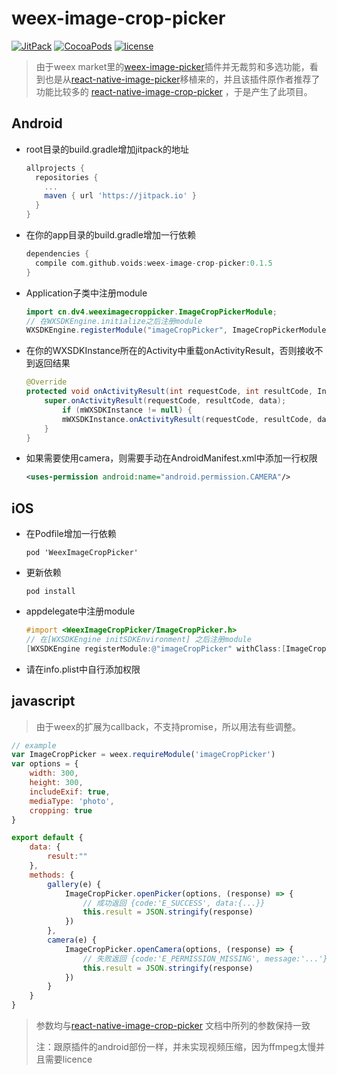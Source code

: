 # weex-image-crop-picker

[![JitPack](https://img.shields.io/jitpack/v/voids/weex-image-crop-picker.svg)](https://jitpack.io/#voids/weex-image-crop-picker)
[![CocoaPods](https://img.shields.io/cocoapods/v/WeexImageCropPicker.svg)](https://cocoapods.org/pods/WeexImageCropPicker)
[![license](https://img.shields.io/github/license/voids/weex-image-crop-picker.svg)]()

> 由于weex market里的[weex-image-picker](https://github.com/weexext/weex-image-picker)插件并无裁剪和多选功能，看到也是从[react-native-image-picker](https://github.com/react-community/react-native-image-picker)移植来的，并且该插件原作者推荐了功能比较多的 [react-native-image-crop-picker](https://github.com/ivpusic/react-native-image-crop-picker) ，于是产生了此项目。

## Android

- root目录的build.gradle增加jitpack的地址
  ```gradle
  allprojects {
    repositories {
      ...
      maven { url 'https://jitpack.io' }
    }
  }
  ```

- 在你的app目录的build.gradle增加一行依赖
  ```gradle
  dependencies {
    compile com.github.voids:weex-image-crop-picker:0.1.5
  }
  ```

- Application子类中注册module
  ```java
  import cn.dv4.weeximagecroppicker.ImageCropPickerModule;
  // 在WXSDKEngine.initialize之后注册module
  WXSDKEngine.registerModule("imageCropPicker", ImageCropPickerModule.class);
  ```

- 在你的WXSDKInstance所在的Activity中重载onActivityResult，否则接收不到返回结果
  ```java
  @Override
  protected void onActivityResult(int requestCode, int resultCode, Intent data) {
      super.onActivityResult(requestCode, resultCode, data);
          if (mWXSDKInstance != null) {
          mWXSDKInstance.onActivityResult(requestCode, resultCode, data);
      }
  }
  ```

- 如果需要使用camera，则需要手动在AndroidManifest.xml中添加一行权限
  ```xml
  <uses-permission android:name="android.permission.CAMERA"/>
  ```

## iOS

- 在Podfile增加一行依赖
  ```Podfile
  pod 'WeexImageCropPicker'
  ```

- 更新依赖
  ```shell
  pod install
  ```

- appdelegate中注册module
  ```objective-c
  #import <WeexImageCropPicker/ImageCropPicker.h>
  // 在[WXSDKEngine initSDKEnvironment] 之后注册module
  [WXSDKEngine registerModule:@"imageCropPicker" withClass:[ImageCropPicker class]];
  ```

- 请在info.plist中自行添加权限

## javascript

> 由于weex的扩展为callback，不支持promise，所以用法有些调整。
  ```javascript
  // example
  var ImageCropPicker = weex.requireModule('imageCropPicker')
  var options = {
      width: 300,
      height: 300,
      includeExif: true,
      mediaType: 'photo',
      cropping: true
  }

  export default {
      data: {
          result:""
      },
      methods: {
          gallery(e) {
              ImageCropPicker.openPicker(options, (response) => {
                  // 成功返回 {code:'E_SUCCESS', data:{...}}
                  this.result = JSON.stringify(response)
              })
          },
          camera(e) {
              ImageCropPicker.openCamera(options, (response) => {
                  // 失败返回 {code:'E_PERMISSION_MISSING', message:'...'}
                  this.result = JSON.stringify(response)
              })
          }
      }
  }
  ```

> 参数均与[react-native-image-crop-picker](https://github.com/ivpusic/react-native-image-crop-picker) 文档中所列的参数保持一致
>
> 注：跟原插件的android部份一样，并未实现视频压缩，因为ffmpeg太慢并且需要licence
